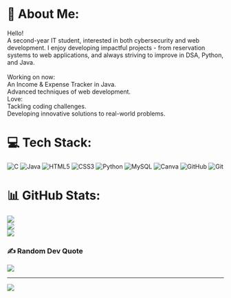 # 💫 About Me:
Hello!<br>A second-year IT student, interested in both cybersecurity and web development. I enjoy developing impactful projects - from reservation systems to web applications, and always striving to improve in DSA, Python, and Java.<br><br>Working on now:<br>An Income & Expense Tracker in Java.<br>Advanced techniques of web development.<br>Love:<br>Tackling coding challenges.<br>Developing innovative solutions to real-world problems.<br>


# 💻 Tech Stack:
![C](https://img.shields.io/badge/c-%2300599C.svg?style=plastic&logo=c&logoColor=white) ![Java](https://img.shields.io/badge/java-%23ED8B00.svg?style=plastic&logo=openjdk&logoColor=white) ![HTML5](https://img.shields.io/badge/html5-%23E34F26.svg?style=plastic&logo=html5&logoColor=white) ![CSS3](https://img.shields.io/badge/css3-%231572B6.svg?style=plastic&logo=css3&logoColor=white) ![Python](https://img.shields.io/badge/python-3670A0?style=plastic&logo=python&logoColor=ffdd54) ![MySQL](https://img.shields.io/badge/mysql-4479A1.svg?style=plastic&logo=mysql&logoColor=white) ![Canva](https://img.shields.io/badge/Canva-%2300C4CC.svg?style=plastic&logo=Canva&logoColor=white) ![GitHub](https://img.shields.io/badge/github-%23121011.svg?style=plastic&logo=github&logoColor=white) ![Git](https://img.shields.io/badge/git-%23F05033.svg?style=plastic&logo=git&logoColor=white)

# 📊 GitHub Stats:

![](https://github-readme-stats.vercel.app/api?username=Namritha-R&theme=dark&hide_border=false&include_all_commits=false&count_private=false)<br/>
![](https://github-readme-streak-stats.herokuapp.com/?user=Namritha-R&theme=dark&hide_border=false)<br/>
![](https://github-readme-stats.vercel.app/api/top-langs/?username=Namritha-R&theme=dark&hide_border=false&include_all_commits=false&count_private=false&layout=compact)

### ✍️ Random Dev Quote
![](https://quotes-github-readme.vercel.app/api?type=horizontal&theme=radical)

---
[![](https://visitcount.itsvg.in/api?id=Namritha-R&icon=0&color=0)](https://visitcount.itsvg.in)

<!-- Proudly created with GPRM ( https://gprm.itsvg.in ) -->
